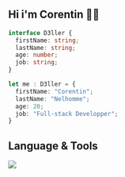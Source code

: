 ## Hi i'm Corentin 😶‍🌫️

```ts
interface D3ller {
  firstName: string;
  lastName: string;
  age: number;
  job: string;
}

let me : D3ller = {
  firstName: "Corentin";
  lastName: "Nelhomme";
  age: 20;
  job: "Full-stack Developper";
}
```
## Language & Tools

<p align="left">
  <a href="https://skillicons.dev">
    <img src="https://skillicons.dev/icons?i=vuejs,nuxtjs,sass,tailwind,bootstrap,express,postgres,prisma,c#" />
  </a>
</p>

